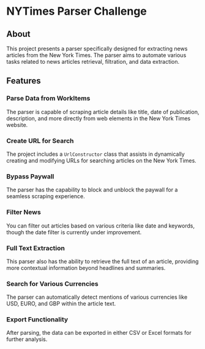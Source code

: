 # NYTimes Parser Challenge

## About

This project presents a parser specifically designed for extracting news articles from the New York Times. The parser aims to automate various tasks related to news articles retrieval, filtration, and data extraction.

## Features

### Parse Data from WorkItems

The parser is capable of scraping article details like title, date of publication, description, and more directly from web elements in the New York Times website.

### Create URL for Search

The project includes a `UrlConstructor` class that assists in dynamically creating and modifying URLs for searching articles on the New York Times.

### Bypass Paywall

The parser has the capability to block and unblock the paywall for a seamless scraping experience.

### Filter News

You can filter out articles based on various criteria like date and keywords, though the date filter is currently under improvement.

### Full Text Extraction

This parser also has the ability to retrieve the full text of an article, providing more contextual information beyond headlines and summaries.

### Search for Various Currencies

The parser can automatically detect mentions of various currencies like USD, EURO, and GBP within the article text.

### Export Functionality

After parsing, the data can be exported in either CSV or Excel formats for further analysis.



